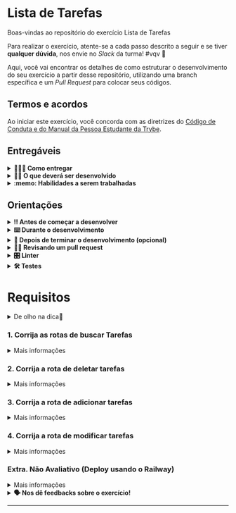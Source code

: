 # Lista de Tarefas

Boas-vindas ao repositório do exercício Lista de Tarefas

Para realizar o exercício, atente-se a cada passo descrito a seguir e se tiver **qualquer dúvida**, nos envie no _Slack_ da turma! #vqv 🚀

Aqui, você vai encontrar os detalhes de como estruturar o desenvolvimento do seu exercício a partir desse repositório, utilizando uma branch específica e um _Pull Request_ para colocar seus códigos.

## Termos e acordos

Ao iniciar este exercício, você concorda com as diretrizes do [Código de Conduta e do Manual da Pessoa Estudante da Trybe](https://app.betrybe.com/learn/student-manual/codigo-de-conduta-da-pessoa-estudante).

## Entregáveis

<details>
<summary><strong>🤷🏽‍♀️ Como entregar</strong></summary>

Para entregar o seu exercício, você deverá criar um _Pull Request_ neste repositório.

Lembre-se que você pode consultar nosso conteúdo sobre [Git & GitHub](https://app.betrybe.com/learn/course/5e938f69-6e32-43b3-9685-c936530fd326/module/fc998c60-386e-46bc-83ca-4269beb17e17/section/fe827a71-3222-4b4d-a66f-ed98e09961af/day/1a530297-e176-4c79-8ed9-291ae2950540/lesson/2b2edce7-9c49-4907-92a2-aa571f823b79) e nosso [Blog - Git & GitHub](https://blog.betrybe.com/tecnologia/git-e-github/) sempre que precisar!

</details>
  
<details>
<summary><strong>🧑‍💻 O que deverá ser desenvolvido</strong></summary>

Depois de aprender sobre a arquitetura REST, agora é hora de colocar esse conhecimento em prática. Para isso, temos aqui uma API de coisas a fazer, porém essa API não está seguindo as práticas do padrão REST, e o seu trabalho será modificar essa API para deixá-la em acordo com a arquitetura REST.

</details>
  
<details>
  <summary><strong>:memo: Habilidades a serem trabalhadas</strong></summary>

Neste exercício, verificamos se você é capaz de:

- Entender o funcionamento de uma API
- Realizar um code review de uma implementação já criada

</details>

## Orientações

<details>
  <summary><strong>‼️ Antes de começar a desenvolver</strong></summary><br />

  1. Clone o repositório

  - Use o comando: `git clone git@github.com:tryber/csharp-001-exercicio-lista-de-tarefas.git`.
  - Entre na pasta do repositório que você acabou de clonar:
    - `cd csharp-001-exercicio-lista-de-tarefas`

  2. Instale as dependências
  
  - Entre na pasta `src/`.
  - Execute o comando: `dotnet restore`.
  
  3. Crie uma branch a partir da branch `master`

  - Verifique se você está na branch `master`.
    - Exemplo: `git branch`
  - Se não estiver, mude para a branch `master`.
    - Exemplo: `git checkout master`
  - Agora crie uma branch à qual você vai submeter os `commits` do seu projeto.
    - Você deve criar uma branch no seguinte formato: `nome-de-usuario-nome-do-projeto`
    - Exemplo: `git checkout -b joaozinho-csharp-001-exercicio-lista-de-tarefas`

  4. Adicione as mudanças ao _stage_ do Git e faça um `commit`

  - Verifique que as mudanças ainda não estão no _stage_.
    - Exemplo: `git status` (deve aparecer listada a pasta _joaozinho_ em vermelho)
  - Adicione o novo arquivo ao _stage_ do Git.
    - Exemplo:
      - `git add .` (adicionando todas as mudanças - _que estavam em vermelho_ - ao stage do Git)
      - `git status` (deve aparecer listado o arquivo _joaozinho/README.md_ em verde)
  - Faça o `commit` inicial.
    - Exemplo:
      - `git commit -m 'iniciando o projeto x'` (fazendo o primeiro commit)
      - `git status` (deve aparecer uma mensagem tipo essa: _nothing to commit_ )

  5. Adicione a sua branch com o novo `commit` ao repositório remoto

  - Usando o exemplo anterior: `git push -u origin joaozinho-csharp-001-exercicio-lista-de-tarefas`.

  6. Crie um novo `Pull Request` _(PR)_

  - Vá até a página de _Pull Requests_ do [repositório no GitHub](https://github.com/tryber/csharp-001-exercicio-lista-de-tarefas/pulls).
  - Clique no botão verde _"New pull request"_.
  - Clique na caixa de seleção _"Compare"_ e escolha a sua branch **com atenção**.
  - Coloque um título para a sua _Pull Request_.
    - Exemplo: _"Cria tela de busca"_
  - Clique no botão verde _"Create pull request"_.
  - Adicione uma descrição para o _Pull Request_ e clique no botão verde _"Create pull request"_.
  - **Não se preocupe em preencher mais nada por enquanto!**.
  - Volte até a [página de _Pull Requests_ do repositório](https://github.com/tryber/csharp-001-exercicio-lista-de-tarefas/pulls) e confira que o seu _Pull Request_ está criado.

</details>

<details>
  <summary><strong>⌨️ Durante o desenvolvimento</strong></summary><br/>

  - Faça `commits` das alterações que você fizer no código regularmente.

  - Lembre-se sempre, após um (ou alguns) `commits`, de atualizar o repositório remoto.

  - Os comandos que você utilizará com mais frequência são:
    1. `git status` _(para verificar o que está em vermelho - fora do stage - e o que está em verde - no stage)_
    2. `git add` _(para adicionar arquivos ao stage do Git)_
    3. `git commit` _(para criar um commit com os arquivos que estão no stage do Git)_
    4. `git push -u origin nome-da-branch` _(para enviar o commit para o repositório remoto na primeira vez que fizer o `push` de uma nova branch)_
    5. `git push` _(para enviar o commit para o repositório remoto após o passo anterior)_

</details>

<details>
  <summary><strong>🤝 Depois de terminar o desenvolvimento (opcional)</strong></summary><br/>

  Para sinalizar que o seu projeto está pronto para o _"Code Review"_, faça o seguinte:

  - Vá até a página **DO SEU** _Pull Request_, adicione a label de _"code-review"_ e marque seus colegas:

    - No menu à direita, clique no _link_ **"Labels"** e escolha a _label_ **code-review**;

    - No menu à direita, clique no _link_ **"Assignees"** e escolha **o seu usuário**;

    - No menu à direita, clique no _link_ **"Reviewers"** e digite `students`, selecione o time `tryber/students-sd-0x`.

  Caso tenha alguma dúvida, [aqui tem um video explicativo](https://vimeo.com/362189205).

</details>

<details>
  <summary><strong>🕵🏿 Revisando um pull request</strong></summary><br />

  Use o conteúdo sobre [Code Review](https://app.betrybe.com/course/real-life-engineer/code-review) para te ajudar a revisar os _Pull Requests_.

</details>

<details>
  <summary><strong>🎛 Linter</strong></summary><br />

  Usaremos o [NetAnalyzer](https://docs.microsoft.com/pt-br/dotnet/fundamentals/code-analysis/overview) para fazer a análise estática do seu código.

  Este projeto já vem com as dependências relacionadas ao _linter_ configuradas no arquivo `.csproj`.

  O analisador já é instalado pelo plugin da `Microsoft C#` no `VSCode`. Para isso, basta fazer o download do [plugin](https://marketplace.visualstudio.com/items?itemName=ms-dotnettools.csharp) e instalá-lo.
</details>

<details>
  <summary><strong>🛠 Testes</strong></summary><br />

  O .NET já possui sua própria plataforma de testes.
  
  Este projeto já vem configurado e com suas dependências.

  ### Executando todos os testes

  Para executar os testes com o .NET, execute o comando dentro do diretório do seu projeto `src/`!

  ```
  dotnet test
  ```

  ### Executando um teste específico

  Para executar um teste expecífico, basta executar o comando `dotnet test --filter Name~TestMethod1`.

  :warning: **Importante:** o comando irá executar testes cujo nome contém `TestMethod1`.

  :warning: **O avaliador automático não necessariamente avalia seu projeto na ordem em que os requisitos aparecem no readme. Isso acontece para deixar o processo de avaliação mais rápido. Então, não se assuste se isso acontecer, ok?**

  ### Outras opções para testes
  - Algumas opções que podem lhe ajudar são:
    -  `-?|-h|--help`: exibem a descrição completa de como utilizar o comando.
    -  `-t|--list-tests`: lista todos os testes, ao invés de executá-los.
    -  `-v|--verbosity <LEVEL>`: define o nível de detalhe na resposta dos testes.
      - `q | quiet`
      - `m | minimal`
      - `n | normal`
      - `d | detailed`
      - `diag | diagnostic`
      - Exemplo de uso: 
         ```
           dotnet test -v diag
         ```
         ou
         ```            
           dotnet test --verbosity=diagnostic
         ``` 
</details>

# Requisitos

<details>

<summary> De olho na dica👀 
</summary>
> Os testes deste projeto foram projetados para utilizar **Testes de integração**. Você irá encontrar a configuração de um teste de integração já implementada no construtor da classe `TestTodoItemsController` em `src/TodoApi.Test/TodoItemsControllerTest.cs`. 
> Utilize o atributo `_client` da classe `TestTodoItemsController` para fazer requisições aos endpoints da sua aplicação e, assim, conseguir testá-los. É muito importante que você utilize os dados recebidos por parâmetros em seus testes, pois eles serão usados para validar a funcionalidade dos testes.
> O banco de dados inicial usado nos testes será o retorno do método `GetTodoTestList`. Modifique os dados de entrada conforme achar necessidade, alterando o retorno desse método.
</details>

### 1. Corrija as rotas de buscar Tarefas

<details>

<summary> Mais informações
</summary>

Cria sua lógica em src/TodoApi/Controllers/TodoItemsController.cs

A rota GET <code>/api/todoItems</code> deve retornar uma lista de tarefas

A rota GET <code>/api/todoItems/{id}</code> deve retornar a tarefa refente ao id

Implemente os testes da rota GET

**O que será testado:**

- A rota <code>/api/todoItems</code> deve retornar um `JSON` contendo a lista de tarefas e um status code de sucesso `Ok`.

- A rota <code>/api/todoItems/{id}</code> deve retornar um `JSON` com os dados da tarefa associada ao `id` informado como parâmetro e um status code de sucesso `Ok`. 
  - Ou um status code not found caso o `id` informado não exista no banco de dados.

- Implemente os testes de integração em `src/TodoApi.Test/TestTodoItemsController.cs` no método `TestGetRoutesStatusCode`.
  - Este teste recebe uma rota e um status code como parâmetro e deve fazer uma request do tipo `GET` para o endpoint recebido e verificar se o retorno contém o `StatusCode` adequado recebido como parâmetro.

</details>

### 2. Corrija a rota de deletar tarefas

<details>

<summary> Mais informações
</summary>

Cria sua lógica em src/TodoApi/Controllers/TodoItemsController.cs

A rota DELETE <code>/api/todoItems/{id}</code> deve deletar a tarefa referente ao id

Implemente os testes da rota DELETE

**O que será testado:**

- A rota <code>/api/todoItems/{id}</code> deve retornar um status code de sucesso `NoContent 204` caso o {id} seja encontrado e deletado com sucesso.
  - Ou um status code not found, caso o `id` informado não exista no banco de dados.

- Implemente os testes de integração em `src/TodoApi.Test/TestTodoItemsController.cs` no método `TestDeleteRouteStatusCode`.
  - Este teste recebe uma rota com id e um status code como parâmetro e deve fazer uma request do tipo `DELETE` para o endpoint recebido e verificar se o retorno contém o `StatusCode` adequado recebido como parâmetro.

  - O teste também deve verificar se a tarefa com o ID passado por parâmetro foi deletada adequadamente.

</details>

### 3. Corrija a rota de adicionar tarefas

<details>

<summary> Mais informações
</summary>

Cria sua lógica em src/TodoApi/Controllers/TodoItemsController.cs

A rota POST <code>/api/todoItems</code> deve inserir uma tarefa

Implemente os testes da rota POST

**O que será testado:**

- A rota <code>/api/todoItems</code> deve retornar um status code de sucesso `Created` `201`, caso o `JSON` de entrada seja inserido corretamente no banco de dados.
  - Essa rota deve retornar um status code `BadRequest` `400`, caso os dados de entrada não sejam válidos.

- Implemente os testes de integração em `src/TodoApi.Test/TestTodoItemsController.cs` no método `TestPostRouteStatusCode`.
  - Este teste recebe uma rota, uma tarefa e um status code como parâmetro e deve fazer uma request do tipo `POST` para o endpoint recebido e verificar se o retorno contém o `StatusCode` adequado recebido como parâmetro.

  - O teste também deve verificar se a tarefa passada como parâmetro foi adicionada com sucesso.

</details>


### 4. Corrija a rota de modificar tarefas

<details>

<summary> Mais informações
</summary>

Cria sua lógica em src/TodoApi/Controllers/TodoItemsController.cs

A rota PUT <code>/api/todoItems/{id}</code> deve modificar uma tarefa

Implemente os testes da rota PUT

**O que será testado:**

- A rota <code>/api/todoItems/{id}</code> deve retornar o status code `NotFound` `404`, caso o Id passado como parâmetro não exista no banco de dados.
  - Essa rota deve retornar `Ok` `200`, caso exista o Id passado como parâmetro e o `JSON` seja válido para modificar o atributo.
  - Essa rota deve retornar um status code `BadRequest` `400`, caso o Id passado como parâmetro seja válido e os dados de entrada não sejam válidos.

-  Implemente os testes de integração em `src/TodoApi.Test/TestTodoItemsController.cs` no método `TestPutRouteStatusCode`.
   -  Este teste recebe uma rota, uma tarefa e um status code como parâmetro e deve fazer uma request do tipo `PUT` para o endpoint recebido e verificar se o retorno contém o `StatusCode` adequado recebido como parâmetro.

   -  O teste também deve verificar se a tarefa passada como parâmetro foi modificada com sucesso.

</details>

### Extra. Não Avaliativo (Deploy usando o Railway)
<details>
  <summary>Mais informações</summary><br />
  Faça o Deploy de sua API no Railway utilizando Docker e Railway App
</details>

<details>
<summary><strong> 🗣 Nos dê feedbacks sobre o exercício!</strong></summary>

Ao finalizar e submeter o exercício, não se esqueça de avaliar sua experiência preenchendo o [formulário](https://be-trybe.typeform.com/to/ZTeR4IbH#cohort_hidden=CH1&template=betrybe/csharp-0x-exercicio-lista-de-tarefas).
**Leva menos de 3 minutos!**

</details>

---

<!-- mdi versão 1.0 exercício como projeto ⚠️ não exclua esse comentário -->
